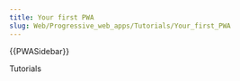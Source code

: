 ```yaml
---
title: Your first PWA
slug: Web/Progressive_web_apps/Tutorials/Your_first_PWA
---
```


{{PWASidebar}}

Tutorials
